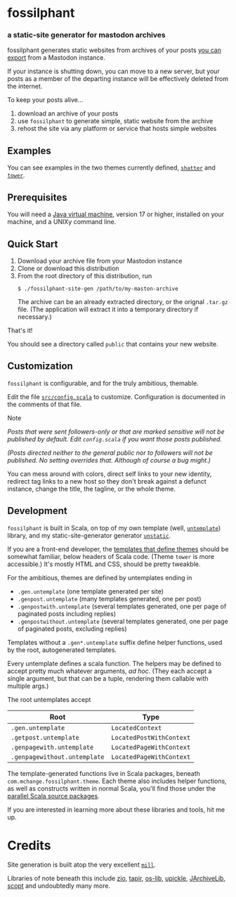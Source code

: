 # fossilphant

### a static-site generator for mastodon archives

fossilphant generates static websites from
archives of your posts [you can export](https://allthings.how/how-to-export-and-import-your-data-on-mastodon/)
from a Mastodon instance.

If your instance is shutting down, you can move to a new server,
but your posts as a member of the departing instance will be effectively
deleted from the internet.

To keep your posts alive...

1. download an archive of your posts
2. use `fossilphant` to generate simple, static website
   from the archive
3. rehost the site via any platform or service that hosts simple websites

## Examples

You can see examples in the two themes currently defined,
[`shatter`](https://www.mchange.com/projects/fossilphant/example/shatter)
and [`tower`](https://www.mchange.com/projects/fossilphant/example/tower).

## Prerequisites

You will need a [Java virtual machine](https://www.oracle.com/java/technologies/java-se-glance.html),
version 17 or higher, installed on your machine, and a UNIXy command line.

## Quick Start

1. Download your archive file from your Mastodon instance
2. Clone or download this distribution
3. From the root directory of this distribution, run
   ```plaintext
   $ ./fossilphant-site-gen /path/to/my-maston-archive
   ```
   The archive can be an already extracted directory, or the orignal
    `.tar.gz` file. (The application will extract it into a
   temporary directory if necessary.)

That's it!

You should see a directory called `public`
that contains your new website.

## Customization

`fossilphant` is configurable, and for the truly ambitious,
themable.

Edit the file [`src/config.scala`](src/config.scala) to customize.
Configuration is documented in the comments of that file.

> [!NOTE]  
> _Posts that were sent followers-only or that are marked sensitive
> will not be published by default. Edit `config.scala` if you want
> those posts published._
> 
> _(Posts directed neither to the general public
> nor to followers will not be published. No setting overrides that.
> Although of course a bug might.)_

You can mess around with colors, direct self links to your new identity,
redirect tag links to a new host so they don't break against a defunct instance,
change the title, the tagline, or the whole theme.

## Development

`fossilphant` is built in Scala, on top of my own template (well,
[`untemplate`](https://github.com/swaldman/untemplate-doc#readme)) library,
and my static-site-generator generator [`unstatic`](https://github.com/swaldman/unstatic).

If you are a front-end developer, the
[templates that define themes](fossilphant/untemplate/com/mchange/fossilphant/theme)
should be somewhat familiar, below headers of Scala code. (Theme `tower` is more accessible.) It's mostly
HTML and CSS, should be pretty tweakble.

For the ambitious, themes are defined by untemplates ending in
* `.gen.untemplate` (one template generated per site)
* `.genpost.untemplate`
(many templates generated, one per post)
* `.genpostwith.untemplate` (several templates generated, one per page of paginated posts including replies)
* `.genpostwithout.untemplate` (several templates generated, one per page of paginated posts, excluding replies)

Templates without a `.gen*.untemplate` suffix define helper functions,
used by the root, autogenerated templates.

Every untemplate defines a scala function. The helpers may be defined
to accept pretty much whatever arguments, _ad hoc_. (They each accept a
single argument, but that can be a tuple, rendering them callable with
multiple args.)

The root untemplates accept

| Root                         | Type                     |
|------------------------------|--------------------------|
| `.gen.untemplate`            | `LocatedContext`         |
| `.getpost.untemplate`        | `LocatedPostWithContext` | 
| `.genpagewith.untemplate`    | `LocatedPageWithContext` |
| `.genpagewithout.untemplate` | `LocatedPageWithContext` |

The template-generated functions live in Scala packages, beneath `com.mchange.fossilphant.theme`.
Each theme also includes helper functions, as well as constructs written in normal Scala,
you'll find those under the [parallel Scala source packages](fossilphant/src/com/mchange/fossilphant/theme).

If you are interested in learning more about these libraries and tools, hit me up.

# Credits

Site generation is built atop the very excellent [`mill`](https://github.com/com-lihaoyi/mill).

Libraries of note beneath this include [zio](https://zio.dev/), [tapir](https://tapir.softwaremill.com/en/latest/),
[os-lib](https://github.com/com-lihaoyi/os-lib), [upickle](https://com-lihaoyi.github.io/upickle/),
[JArchiveLib](https://rauschig.org/jarchivelib/), [scopt](https://github.com/scopt/scopt) and undoubtedly many more.
